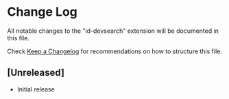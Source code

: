 # Change Log

All notable changes to the "id-devsearch" extension will be documented in this file.

Check [Keep a Changelog](http://keepachangelog.com/) for recommendations on how to structure this file.

## [Unreleased]

- Initial release
